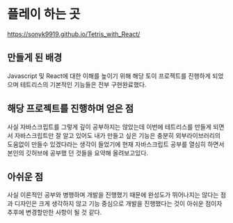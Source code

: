 # 플레이 하는 곳

https://sonyk9919.github.io/Tetris_with_React/

## 만들게 된 배경 
  Javascript 및 React에 대한 이해를 높이기 위해 해당 토이 프로젝트를 진행하게 되었으며
  테트리스의 기본적인 기능들은 전부 구현완료했다.
  
## 해당 프로젝트를 진행하며 얻은 점
  사실 자바스크립트를 그렇게 깊이 공부하지는 않았는데 이번에 테트리스를 만들게 되면서
  자바스크립트만 잘 알고 있어도 내가 만들고 싶은 기능은 충분히 외부라이브러리의 도움없이
  만들수 있겠다라는 생각이 들었기에 현재 자바스크립트 공부를 열심히 하면서 본인의 깃허브에
  공부했 던 것들을 요약해 올려보고있다.
  
## 아쉬운 점
  사실 이론적인 공부와 병행하며 개발을 진행했기 때문에 완성도가 뛰어나지는 않다는 점과
  디자인은 크게 생각하지 않고 기능 중심으로 개발을 진행했다는 것이 아쉬운 점이자
  추후에 변경할만한 사항이 될 것 같다.
